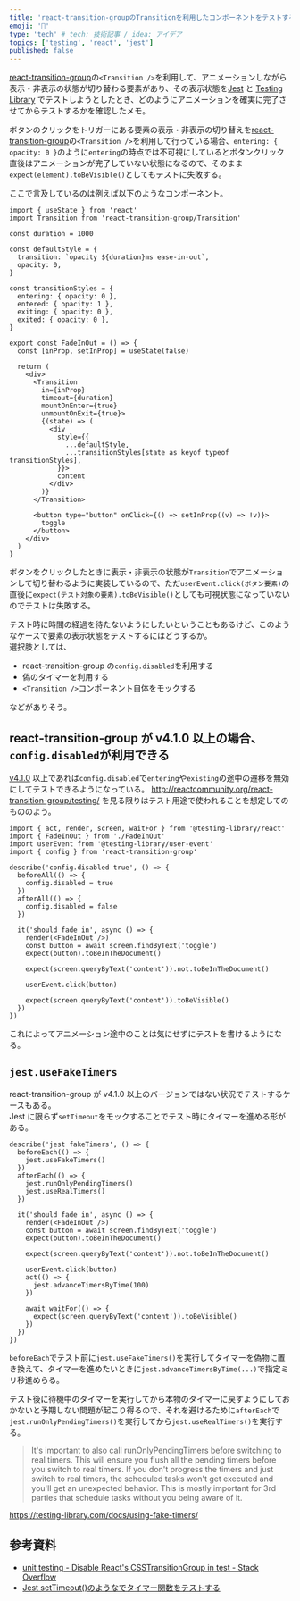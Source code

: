 ```yaml
---
title: 'react-transition-groupのTransitionを利用したコンポーネントをテストするとき'
emoji: '💬'
type: 'tech' # tech: 技術記事 / idea: アイデア
topics: ['testing', 'react', 'jest']
published: false
---
```


[react-transition-group](https://reactcommunity.org/react-transition-group/)の`<Transition />`を利用して、アニメーションしながら表示・非表示の状態が切り替わる要素があり、その表示状態を[Jest](https://jestjs.io/ja/) と [Testing Library](https://testing-library.com/) でテストしようとしたとき、どのようにアニメーションを確実に完了させてからテストするかを確認したメモ。

ボタンのクリックをトリガーにある要素の表示・非表示の切り替えを[react-transition-group](https://reactcommunity.org/react-transition-group/)の`<Transition />`を利用して行っている場合、`entering: { opacity: 0 }`のように`entering`の時点では不可視にしているとボタンクリック直後はアニメーションが完了していない状態になるので、そのまま`expect(element).toBeVisible()`としてもテストに失敗する。

ここで言及しているのは例えば以下のようなコンポーネント。

```tsx
import { useState } from 'react'
import Transition from 'react-transition-group/Transition'

const duration = 1000

const defaultStyle = {
  transition: `opacity ${duration}ms ease-in-out`,
  opacity: 0,
}

const transitionStyles = {
  entering: { opacity: 0 },
  entered: { opacity: 1 },
  exiting: { opacity: 0 },
  exited: { opacity: 0 },
}

export const FadeInOut = () => {
  const [inProp, setInProp] = useState(false)

  return (
    <div>
      <Transition
        in={inProp}
        timeout={duration}
        mountOnEnter={true}
        unmountOnExit={true}>
        {(state) => (
          <div
            style={{
              ...defaultStyle,
              ...transitionStyles[state as keyof typeof transitionStyles],
            }}>
            content
          </div>
        )}
      </Transition>

      <button type="button" onClick={() => setInProp((v) => !v)}>
        toggle
      </button>
    </div>
  )
}
```

ボタンをクリックしたときに表示・非表示の状態が`Transition`でアニメーションして切り替わるように実装しているので、ただ`userEvent.click(ボタン要素)`の直後に`expect(テスト対象の要素).toBeVisible()`としても可視状態になっていないのでテストは失敗する。

テスト時に時間の経過を待たないようにしたいということもあるけど、このようなケースで要素の表示状態をテストするにはどうするか。  
選択肢としては、

- react-transition-group の`config.disabled`を利用する
- 偽のタイマーを利用する
- `<Transition />`コンポーネント自体をモックする

などがありそう。

## react-transition-group が v4.1.0 以上の場合、`config.disabled`が利用できる

[v4.1.0](https://github.com/reactjs/react-transition-group/releases/tag/v4.1.0) 以上であれば`config.disabled`で`entering`や`existing`の途中の遷移を無効にしてテストできるようになっている。 http://reactcommunity.org/react-transition-group/testing/ を見る限りはテスト用途で使われることを想定してのもののよう。

```tsx
import { act, render, screen, waitFor } from '@testing-library/react'
import { FadeInOut } from './FadeInOut'
import userEvent from '@testing-library/user-event'
import { config } from 'react-transition-group'

describe('config.disabled true', () => {
  beforeAll(() => {
    config.disabled = true
  })
  afterAll(() => {
    config.disabled = false
  })

  it('should fade in', async () => {
    render(<FadeInOut />)
    const button = await screen.findByText('toggle')
    expect(button).toBeInTheDocument()

    expect(screen.queryByText('content')).not.toBeInTheDocument()

    userEvent.click(button)

    expect(screen.queryByText('content')).toBeVisible()
  })
})
```

これによってアニメーション途中のことは気にせずにテストを書けるようになる。

## `jest.useFakeTimers`

react-transition-group が v4.1.0 以上のバージョンではない状況でテストするケースもある。  
Jest に限らず`setTimeout`をモックすることでテスト時にタイマーを進める形がある。

```tsx
describe('jest fakeTimers', () => {
  beforeEach(() => {
    jest.useFakeTimers()
  })
  afterEach(() => {
    jest.runOnlyPendingTimers()
    jest.useRealTimers()
  })

  it('should fade in', async () => {
    render(<FadeInOut />)
    const button = await screen.findByText('toggle')
    expect(button).toBeInTheDocument()

    expect(screen.queryByText('content')).not.toBeInTheDocument()

    userEvent.click(button)
    act(() => {
      jest.advanceTimersByTime(100)
    })

    await waitFor(() => {
      expect(screen.queryByText('content')).toBeVisible()
    })
  })
})
```

`beforeEach`でテスト前に`jest.useFakeTimers()`を実行してタイマーを偽物に置き換えて、タイマーを進めたいときに`jest.advanceTimersByTime(...)`で指定ミリ秒進めらる。

テスト後に待機中のタイマーを実行してから本物のタイマーに戻すようにしておかないと予期しない問題が起こり得るので、それを避けるために`afterEach`で`jest.runOnlyPendingTimers()`を実行してから`jest.useRealTimers()`を実行する。

> It's important to also call runOnlyPendingTimers before switching to real timers. This will ensure you flush all the pending timers before you switch to real timers. If you don't progress the timers and just switch to real timers, the scheduled tasks won't get executed and you'll get an unexpected behavior. This is mostly important for 3rd parties that schedule tasks without you being aware of it.

https://testing-library.com/docs/using-fake-timers/

## 参考資料

- [unit testing - Disable React's CSSTransitionGroup in test - Stack Overflow](https://stackoverflow.com/questions/36550906/disable-reacts-csstransitiongroup-in-test)
- [Jest setTimeout()のようなでタイマー関数をテストする](https://zenn.dev/azukiazusa/articles/67e059d7b7f3c7)
